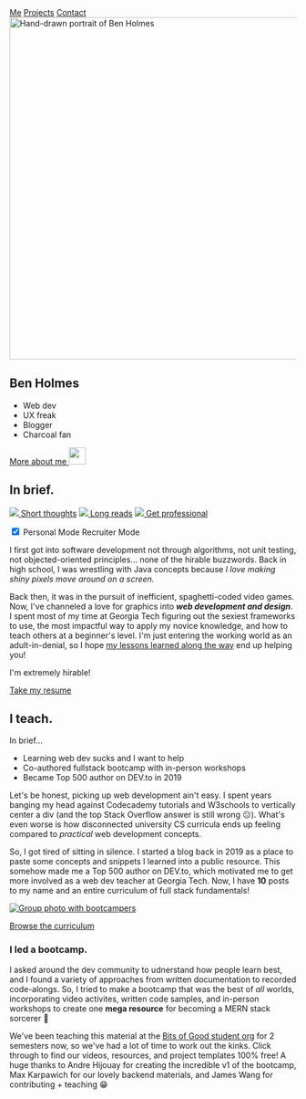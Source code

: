 <nav>
<a href="/" class="active">Me</a>
<a href="/projects">Projects</a>
<a href="/contact">Contact</a>
<div id="dashed-line" />
</nav>

<main>
<div style="--section-color: var(--green)" markdown>
<section class="me-header">
<img width="600" height="600" src="/static/me.jpg" alt="Hand-drawn portrait of Ben Holmes">
<div class="me-header__content" markdown>

# Ben Holmes

- Web dev
- UX freak
- Blogger
- Charcoal fan

<a href="#teach">More about me
<img height="30" width="30" src="/static/icons/arrow-down.svg" />
</a>

</div>
</section>

<div class="line-accents-container">
<div class="line-accents">
<div></div>
<div></div>
<div></div>
</div>
</div>

<section id="inbrief-section" class="me">
<div class="me-section-header social-links" markdown>

## In brief.

[![](/static/icons/twitter.svg) Short thoughts](https://twitter.com/bholmesdev)
[![](/static/icons/devto.svg) Long reads](https://dev.to/bholmesdev)
[![](/static/icons/linkedin.svg) Get professional](https://linkedin.com/in/bholmesdev)

</div>

<div markdown>
<label class="in-brief-switch">
<input id="in-brief-mode-checkbox" type="checkbox" checked>
<span class="in-brief-switch__personal">Personal Mode</span>
<span class="in-brief-switch__slider"></span>
<span class="in-brief-switch__recruiter">Recruiter Mode</span>
</label>

<div id="in-brief__personal-content" markdown>

I first got into software development not through algorithms, not unit testing, not objected-oriented principles... none of the hirable buzzwords. Back in high school, I was wrestling with Java concepts because _I love making shiny pixels move around on a screen._

Back then, it was in the pursuit of inefficient, spaghetti-coded video games. Now, I've channeled a love for graphics into _**web development and design**_. I spent most of my time at Georgia Tech figuring out the sexiest frameworks to use, the most impactful way to apply my novice knowledge, and how to teach others at a beginner's level. I'm just entering the working world as an adult-in-denial, so I hope [my lessons learned along the way](https://dev.to/bholmesdev) end up helping you!

</div>
<div id="in-brief__recruiter-content" markdown>

I'm extremely hirable!

[Take my resume](https://drive.google.com/file/d/1_Dix3-mAHaPVNEB2xIZeZ9RMkZRJ0A8O/view?usp=sharing)

</div>
</div>
</section>

<div style="--section-color: var(--red)" markdown>
<section id="iteach-section" class="me">
<div class="me-section-header in-brief" markdown>

## I teach.

<p class="me-section-header__in-brief-label">In brief...</p>

- Learning web dev sucks and I want to help
- Co-authored fullstack bootcamp with in-person workshops
- Became Top 500 author on DEV.to in 2019

</div>
<div markdown>

Let's be honest, picking up web development ain't easy. I spent years banging my head against Codecademy tutorials and W3schools to vertically center a div (and the top Stack Overflow answer is still wrong 😑). What's even worse is how disconnected university CS curricula ends up feeling compared to _practical_ web development concepts.

So, I got tired of sitting in silence. I started a blog back in 2019 as a place to paste some concepts and snippets I learned into a public resource. This somehow made me a Top 500 author on DEV.to, which motivated me to get more involved as a web dev teacher at Georgia Tech. Now, I have **<span id="post-count">10</span>** posts to my name and an entire curriculum of full stack fundamentals!

</div>
</section>

<section id="bootcamp" class="me">

<a class="img-link" href="https://www.notion.so/gtbitsofgood/Bootcamp-b1fe164df73e42d3b9c2ab0755e4ca49">
<div class="img-container">
<img src="static/bootie-squad.jpg" alt="Group photo with bootcampers">
</div>

<p>Browse the curriculum</p>
</a>

<div markdown>

### I led a bootcamp.

I asked around the dev community to udnerstand how people learn best, and I found a variety of approaches from written documentation to recorded code-alongs. So, I tried to make a bootcamp that was the best of _all_ worlds, incorporating video activites, written code samples, and in-person workshops to create one **mega resource** for becoming a MERN stack sorcerer 🔮

We've been teaching this material at the [Bits of Good student org](https://bitsofgood.org) for 2 semesters now, so we've had a lot of time to work out the kinks. Click through to find our videos, resources, and project templates 100% free! A huge thanks to Andre Hijouay for creating the incredible v1 of the bootcamp, Max Karpawich for our lovely backend materials, and James Wang for contributing + teaching 😁

</div>

</section>
</div>
</main>
